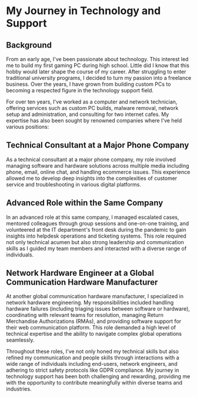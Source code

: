 # My Journey in Technology and Support

## Background

From an early age, I've been passionate about technology. This interest led me to build my first gaming PC during high school. Little did I know that this hobby would later shape the course of my career. After struggling to enter traditional university programs, I decided to turn my passion into a freelance business. Over the years, I have grown from building custom PCs to becoming a respected figure in the technology support field.

For over ten years, I've worked as a computer and network technician, offering services such as custom PC builds, malware removal, network setup and administration, and consulting for two internet cafes. My expertise has also been sought by renowned companies where I've held various positions:

## Technical Consultant at a Major Phone Company

As a technical consultant at a major phone company, my role involved managing software and hardware solutions across multiple media including phone, email, online chat, and handling ecommerce issues. This experience allowed me to develop deep insights into the complexities of customer service and troubleshooting in various digital platforms.

## Advanced Role within the Same Company

In an advanced role at this same company, I managed escalated cases, mentored colleagues through group sessions and one-on-one training, and volunteered at the IT department's front desk during the pandemic to gain insights into helpdesk operations and ticketing systems. This role required not only technical acumen but also strong leadership and communication skills as I guided my team members and interacted with a diverse range of individuals.

## Network Hardware Engineer at a Global Communication Hardware Manufacturer

At another global communication hardware manufacturer, I specialized in network hardware engineering. My responsibilities included handling hardware failures (including triaging issues between software or hardware), coordinating with relevant teams for resolution, managing Return Merchandise Authorizations (RMAs), and providing software support for their web communication platform. This role demanded a high level of technical expertise and the ability to navigate complex global operations seamlessly.

Throughout these roles, I've not only honed my technical skills but also refined my communication and people skills through interactions with a wide range of individuals including end-users, network engineers, and adhering to strict safety protocols like GDPR compliance. My journey in technology support has been both challenging and rewarding, providing me with the opportunity to contribute meaningfully within diverse teams and industries.
